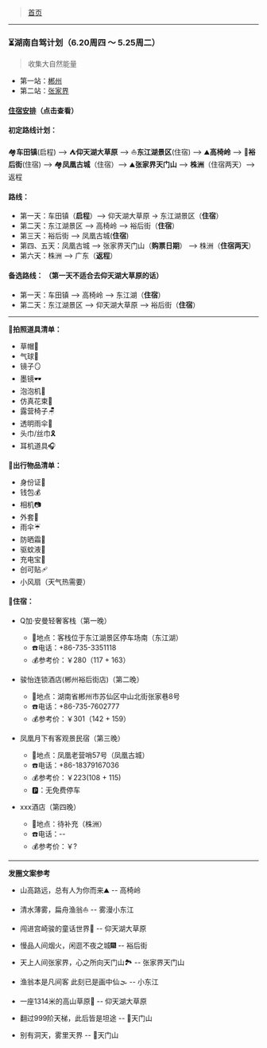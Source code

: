 >  [首页](../README.md)

---

### ⏳湖南自驾计划（6.20周四 ～ 5.25周二）
> 收集大自然能量
* 第一站：[郴州](./湖南自驾/郴州之旅.md)
* 第二站：[张家界](./湖南自驾/张家界之旅.md)

#### [住宿安排](#accommodation)（点击查看）

#### 初定路线计划：
🏘**️车田镇**(启程) --> ⛺**仰天湖大草原** --> ⛵️**东江湖景区**(住宿) -->️️ ⛰️**高椅岭** -->  🍲**裕后街**(住宿) --> 🏘**凤凰古城**（住宿）--> ⛰️**张家界天门山** --> **株洲**（住宿两天）-->返程

#### **路线：**
* 第一天：车田镇（**启程**）--> 仰天湖大草原 -> 东江湖景区（**住宿**）
* 第二天：东江湖景区 --> 高椅岭 --> 裕后街（**住宿**）
* 第三天：裕后街 --> 凤凰古城(**住宿**)
* 第四、五天：凤凰古城 --> 张家界天门山（**购票日期**） --> 株洲（**住宿两天**）
* 第六天：株洲 --> 广东（**返程**）

#### **备选路线：** （第一天不适合去仰天湖大草原的话）
   * 第一天：车田镇 --> 高椅岭 --> 东江湖（**住宿**）
   * 第二天：东江湖景区 --> 仰天湖大草原 --> 裕后街（**住宿**）

--- 

**📜拍照道具清单：**
* 草帽👒
* 气球🎈
* 镜子🪞
* 墨镜🕶
* 泡泡机🫧
* 仿真花束💐
* 露营椅子🪑
* 透明雨伞🌂
* 头巾/丝巾🎗
* 耳机道具🎧

**🧳出行物品清单：**
* 身份证🪪
* 钱包💰
* 相机📷
* 外套🧥
* 雨伞☔
* 防晒霜🧴
* 驱蚊液🦟
* 充电宝🔋
* 创可贴🩹
* 小风扇（天气热需要）

#### <span id="accommodation">🏨住宿</span>：
*  Q加·安曼轻奢客栈（第一晚）
    + 📍地点：客栈位于东江湖景区停车场南（东江湖）
    + ☎️电话：+86-735-3351118
    + 💰参考价：￥280（117 + 163）

*  骏怡连锁酒店(郴州裕后街店)（第二晚）
    + 📍地点：湖南省郴州市苏仙区中山北街张家巷8号
    + ☎️电话：+86-735-7602777
    + 💰参考价：￥301（142 + 159） 

*  凤凰月下有客观景民宿（第三晚）
    + 📍地点：凤凰老营哨57号（凤凰古城）
    + ☎️电话：+86-18379167036
    + 💰参考价：￥223(108 + 115)
    + 🅿️：无免费停车

*  xxx酒店（第四晚）
    + 📍地点：待补充（株洲）
    + ☎️电话：--
    + 💰参考价：￥?

--- 

**发圈文案参考**

* 山高路远，总有人为你而来⛰️ -- 高椅岭

* 清水薄雾，扁舟渔翁⛵️️ -- 雾漫小东江

* 闯进宫崎骏的童话世界🦌 -- 仰天湖大草原

* 慢品人间烟火，闲逛不夜之城🎆 -- 裕后街

* 天上人间张家界，心之所向天门山🏞️ -- 张家界天门山

* 渔翁本是凡间客 此刻已是画中仙🌫 -- 小东江

* 一座1314米的高山草原🌈 -- 仰天湖大草原

* 翻过999阶天梯，此后皆是坦途 -- 📍天门山

* 别有洞天，雾里天界 -- 📍天门山
